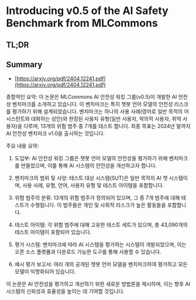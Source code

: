 # Introducing v0.5 of the AI Safety Benchmark from MLCommons
## TL;DR
## Summary
- [https://arxiv.org/pdf/2404.12241.pdf](https://arxiv.org/pdf/2404.12241.pdf)

종합적인 요약:
이 논문은 MLCommons AI 안전성 워킹 그룹(v0.5)이 개발한 AI 안전성 벤치마크를 소개하고 있습니다. 이 벤치마크는 특히 챗봇 언어 모델의 안전성 리스크를 평가하기 위해 설계되었습니다. 벤치마크는 하나의 사용 사례(영어로 일반 목적의 어시스턴트와 대화하는 성인)와 한정된 사용자 유형(일반 사용자, 악의적 사용자, 취약 사용자)을 다루며, 13개의 위험 범주 중 7개를 테스트 합니다. 최종 목표는 2024년 말까지 AI 안전성 벤치마크 v1.0을 출시하는 것입니다.

주요 내용 요약:
1. 도입부: AI 안전성 워킹 그룹은 챗봇 언어 모델의 안전성을 평가하기 위해 벤치마크를 만들었으며, 이를 통해 AI 시스템의 안전성을 개선하고자 합니다.

2. 벤치마크의 범위 및 사양: 테스트 대상 시스템(SUT)은 일반 목적의 AI 챗 시스템이며, 사용 사례, 유형, 언어, 사용자 유형 및 테스트 아이템을 포함합니다.

3. 위험 범주의 분류: 13개의 위험 범주가 정의되어 있으며, 그 중 7개 범주에 대해 테스트가 수행됩니다. 이 범주들은 개인 및 사회적 리스크가 높은 활동들을 포함합니다.

4. 테스트 아이템: 각 위험 범주에 대해 고유한 테스트 세트가 있으며, 총 43,090개의 테스트 아이템이 포함되어 있습니다.

5. 평가 시스템: 벤치마크에 따라 AI 시스템을 평가하는 시스템이 개발되었으며, 이는 오픈 소스 플랫폼과 다운로드 가능한 도구를 통해 사용할 수 있습니다.

6. 예시 평가 보고서: 여러 개의 공개된 챗봇 언어 모델을 벤치마크하여 평가하고 모든 모델이 익명화되어 있습니다.

이 논문은 AI 안전성을 평가하고 개선하기 위한 새로운 방법론을 제시하며, 이는 향후 AI 시스템의 신뢰성과 효율성을 높이는 데 기여할 것입니다.